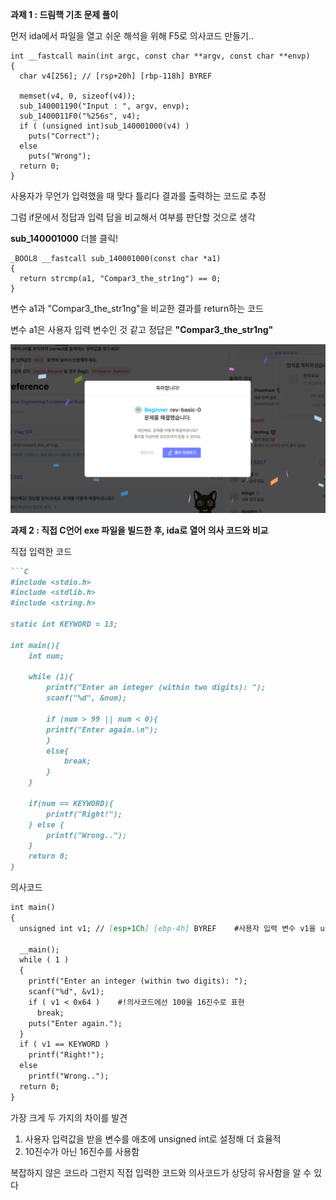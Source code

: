 **과제 1 : 드림핵 기초 문제 풀이**

먼저 ida에서 파일을 열고 쉬운 해석을 위해 F5로 의사코드 만들기..
```
int __fastcall main(int argc, const char **argv, const char **envp)
{
  char v4[256]; // [rsp+20h] [rbp-118h] BYREF

  memset(v4, 0, sizeof(v4));
  sub_140001190("Input : ", argv, envp);
  sub_1400011F0("%256s", v4);
  if ( (unsigned int)sub_140001000(v4) )
    puts("Correct");
  else
    puts("Wrong");
  return 0;
}
```
사용자가 무언가 입력했을 때 맞다 틀리다 결과를 출력하는 코드로 추정



그럼 if문에서 정답과 입력 답을 비교해서 여부를 판단할 것으로 생각

**sub_140001000** 더블 클릭!


```
_BOOL8 __fastcall sub_140001000(const char *a1)
{
  return strcmp(a1, "Compar3_the_str1ng") == 0;
}
```
변수 a1과 "Compar3_the_str1ng"을 비교한 결과를 return하는 코드

변수 a1은 사용자 입력 변수인 것 같고 정답은 **"Compar3_the_str1ng"**

![업로드 실패](https://github.com/ramm113/EVISION_8TH/blob/main/week3/%EB%93%9C%EB%A6%BC%ED%95%B5%20%EC%84%B1%EA%B3%B5%20%ED%99%94%EB%A9%B4.png)


**과제 2 : 직접 C언어 exe 파일을 빌드한 후, ida로 열어 의사 코드와 비교**

직접 입력한 코드
```markdown
```C
#include <stdio.h>
#include <stdlib.h>
#include <string.h>

static int KEYWORD = 13;

int main(){
    int num;

    while (1){
        printf("Enter an integer (within two digits): ");
        scanf("%d", &num);

        if (num > 99 || num < 0){
        printf("Enter again.\n");
        }
        else{
            break;
        }
    }

    if(num == KEYWORD){
        printf("Right!");
    } else {
        printf("Wrong..");
    }
    return 0;
}
```

의사코드
```markdown
int main()
{
  unsigned int v1; // [esp+1Ch] [ebp-4h] BYREF    #사용자 입력 변수 v1을 unsigned int로 선언해 0 미만을 고려할 필요 없음

  __main();
  while ( 1 )
  {
    printf("Enter an integer (within two digits): ");
    scanf("%d", &v1);
    if ( v1 < 0x64 )    #!의사코드에선 100을 16진수로 표현
      break;
    puts("Enter again.");
  }
  if ( v1 == KEYWORD )
    printf("Right!");
  else
    printf("Wrong..");
  return 0;
}
```

가장 크게 두 가지의 차이를 발견
1. 사용자 입력값을 받을 변수를 애초에 unsigned int로 설정해 더 효율적
2. 10진수가 아닌 16진수를 사용함

복잡하지 않은 코드라 그런지 직접 입력한 코드와 의사코드가 상당히 유사함을 알 수 있다
